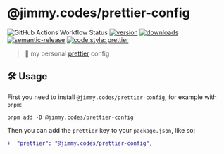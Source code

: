 # @jimmy.codes/prettier-config

![GitHub Actions Workflow Status](https://img.shields.io/github/actions/workflow/status/jimmy-guzman/prettier-config/cd.yml?style=flat-square&logo=github-actions)
[![version](https://img.shields.io/npm/v/prettier-config.svg?logo=npm&style=flat-square)](https://www.npmjs.com/package/@jimmy.codes/prettier-config)
[![downloads](https://img.shields.io/npm/dm/prettier-config.svg?logo=npm&style=flat-square)](http://www.npmtrends.com/@jimmy.codes/prettier-config)
[![semantic-release](https://img.shields.io/badge/%20%20%F0%9F%93%A6%F0%9F%9A%80-semantic--release-e10079.svg?style=flat-square)](https://semantic-release.gitbook.io/semantic-release)
[![code style: prettier](https://img.shields.io/badge/code_style-prettier-ff69b4.svg?style=flat-square&logo=prettier)](https://github.com/prettier/prettier)

> 💄 my personal [prettier](https://prettier.io) config

## 🛠️ Usage

First you need to install `@jimmy.codes/prettier-config`, for example with `pnpm`:

```
pnpm add -D @jimmy.codes/prettier-config
```

Then you can add the `prettier` key to your `package.json`, like so:

```diff
+  "prettier": "@jimmy.codes/prettier-config",
```
